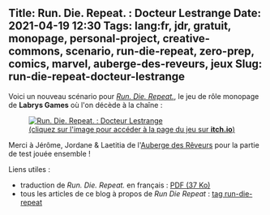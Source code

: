 Title: Run. Die. Repeat. : Docteur Lestrange
Date: 2021-04-19 12:30
Tags: lang:fr, jdr, gratuit, monopage, personal-project, creative-commons, scenario, run-die-repeat, zero-prep, comics, marvel, auberge-des-reveurs, jeux
Slug: run-die-repeat-docteur-lestrange
---
<!-- Com'
* [x] http://troplongpaslu.fr/jeux-de-role-court/docteur-lestrange-un-scenario-pour-run-die-repeat/
* [x] https://www.scenariotheque.org/Document/info_doc.php?id_doc=10295
-->

Voici un nouveau scénario pour [_Run. Die. Repeat._](https://labrysgames.itch.io/run-die-repeat),
le jeu de rôle monopage de **Labrys Games** où l'on décède à la chaîne :

<a href="https://lucas-c.itch.io/docteur-lestrange">
  <figure>
    <img alt="Run. Die. Repeat. : Docteur Lestrange" src="images/2021/04/pngarts.com-Doctor-Strange-PNG-Image-Background.png">
    <figcaption>(cliquez sur l'image pour accéder à la page du jeu sur <b>itch.io</b>)</figcaption>
  </figure>
</a>

Merci à Jérôme, Jordane & Laetitia de l'[Auberge des Rêveurs](https://laubergedesreveurs.forumactif.com/) pour la partie de test jouée ensemble !

Liens utiles :

- traduction de _Run. Die. Repeat._ en français : [PDF (37 Ko)](https://chezsoi.org/lucas/blog/images/jdr/RunDieRepeat-FR.pdf)
- tous les articles de ce blog à propos de _Run Die Repeat_ : [tag run-die-repeat](tag/run-die-repeat.html)

